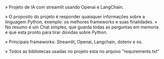 » Projeto de IA com streamlit usando Openai e LangChain.

» O proposito do projeto é responder quaisquer informações sobre a linguagem Python, exemplo: os melhores frameworks e suas finalidades.
» No resumo é um Chat simples, que guarda todas as perguntas em memoria e que esta pronto para tirar dúvidas sobre Python.

» Principais frameworks: Streamlit, Openai, Langchain, dotenv e os.

» Todos as bibliotecas usadas no projeto esta no arquivo "requirements.txt"

